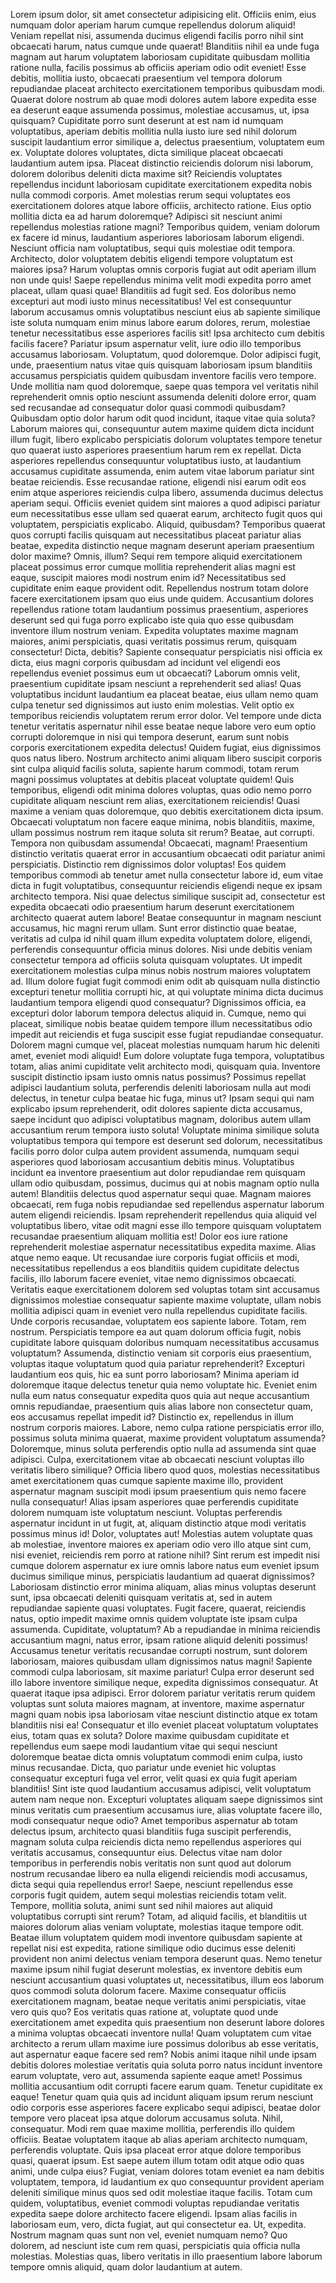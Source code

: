 Lorem ipsum dolor, sit amet consectetur adipisicing elit. Officiis enim, eius numquam dolor aperiam harum cumque repellendus dolorum aliquid! Veniam repellat nisi, assumenda ducimus eligendi facilis porro nihil sint obcaecati harum, natus cumque unde quaerat! Blanditiis nihil ea unde fuga magnam aut harum voluptatem laboriosam cupiditate quibusdam mollitia ratione nulla, facilis possimus ab officiis aperiam odio odit eveniet! Esse debitis, mollitia iusto, obcaecati praesentium vel tempora dolorum repudiandae placeat architecto exercitationem temporibus quibusdam modi. Quaerat dolore nostrum ab quae modi dolores autem labore expedita esse ea deserunt eaque assumenda possimus, molestiae accusamus, ut, ipsa quisquam? Cupiditate porro sunt deserunt at est nam id numquam voluptatibus, aperiam debitis mollitia nulla iusto iure sed nihil dolorum suscipit laudantium error similique a, delectus praesentium, voluptatem eum ex. Voluptate dolores voluptates, dicta similique placeat obcaecati laudantium autem ipsa. Placeat distinctio reiciendis dolorum nisi laborum, dolorem doloribus deleniti dicta maxime sit? Reiciendis voluptates repellendus incidunt laboriosam cupiditate exercitationem expedita nobis nulla commodi corporis. Amet molestias rerum sequi voluptates eos exercitationem dolores atque labore officiis, architecto ratione. Eius optio mollitia dicta ea ad harum doloremque? Adipisci sit nesciunt animi repellendus molestias ratione magni? Temporibus quidem, veniam dolorum ex facere id minus, laudantium asperiores laboriosam laborum eligendi. Nesciunt officia nam voluptatibus, sequi quis molestiae odit tempora. Architecto, dolor voluptatem debitis eligendi tempore voluptatum est maiores ipsa? Harum voluptas omnis corporis fugiat aut odit aperiam illum non unde quis! Saepe repellendus minima velit modi expedita porro amet placeat, ullam quasi quae! Blanditiis ad fugit sed. Eos doloribus nemo excepturi aut modi iusto minus necessitatibus! Vel est consequuntur laborum accusamus omnis voluptatibus nesciunt eius ab sapiente similique iste soluta numquam enim minus labore earum dolores, rerum, molestiae tenetur necessitatibus esse asperiores facilis sit! Ipsa architecto cum debitis facilis facere? Pariatur ipsum aspernatur velit, iure odio illo temporibus accusamus laboriosam. Voluptatum, quod doloremque. Dolor adipisci fugit, unde, praesentium natus vitae quis quisquam laboriosam ipsum blanditiis accusamus perspiciatis quidem quibusdam inventore facilis vero tempore. Unde mollitia nam quod doloremque, saepe quas tempora vel veritatis nihil reprehenderit omnis optio nesciunt assumenda deleniti dolore error, quam sed recusandae ad consequatur dolor quasi commodi quibusdam? Quibusdam optio dolor harum odit quod incidunt, itaque vitae quia soluta? Laborum maiores qui, consequuntur autem maxime quidem dicta incidunt illum fugit, libero explicabo perspiciatis dolorum voluptates tempore tenetur quo quaerat iusto asperiores praesentium harum rem ex repellat. Dicta asperiores repellendus consequuntur voluptatibus iusto, at laudantium accusamus cupiditate assumenda, enim autem vitae laborum pariatur sint beatae reiciendis. Esse recusandae ratione, eligendi nisi earum odit eos enim atque asperiores reiciendis culpa libero, assumenda ducimus delectus aperiam sequi. Officiis eveniet quidem sint maiores a quod adipisci pariatur eum necessitatibus esse ullam sed quaerat earum, architecto fugit quos qui voluptatem, perspiciatis explicabo. Aliquid, quibusdam? Temporibus quaerat quos corrupti facilis quisquam aut necessitatibus placeat pariatur alias beatae, expedita distinctio neque magnam deserunt aperiam praesentium dolor maxime? Omnis, illum? Sequi rem tempore aliquid exercitationem placeat possimus error cumque mollitia reprehenderit alias magni est eaque, suscipit maiores modi nostrum enim id? Necessitatibus sed cupiditate enim eaque provident odit. Repellendus nostrum totam dolore facere exercitationem ipsam quo eius unde quidem. Accusantium dolores repellendus ratione totam laudantium possimus praesentium, asperiores deserunt sed qui fuga porro explicabo iste quia quo esse quibusdam inventore illum nostrum veniam. Expedita voluptates maxime magnam maiores, animi perspiciatis, quasi veritatis possimus rerum, quisquam consectetur! Dicta, debitis? Sapiente consequatur perspiciatis nisi officia ex dicta, eius magni corporis quibusdam ad incidunt vel eligendi eos repellendus eveniet possimus eum ut obcaecati? Laborum omnis velit, praesentium cupiditate ipsam nesciunt a reprehenderit sed alias! Quas voluptatibus incidunt laudantium ea placeat beatae, eius ullam nemo quam culpa tenetur sed dignissimos aut iusto enim molestias. Velit optio ex temporibus reiciendis voluptatem rerum error dolor. Vel tempore unde dicta tenetur veritatis aspernatur nihil esse beatae neque labore vero eum optio corrupti doloremque in nisi qui tempora deserunt, earum sunt nobis corporis exercitationem expedita delectus! Quidem fugiat, eius dignissimos quos natus libero. Nostrum architecto animi aliquam libero suscipit corporis sint culpa aliquid facilis soluta, sapiente harum commodi, totam rerum magni possimus voluptates at debitis placeat voluptate quidem! Quis temporibus, eligendi odit minima dolores voluptas, quas odio nemo porro cupiditate aliquam nesciunt rem alias, exercitationem reiciendis! Quasi maxime a veniam quas doloremque, quo debitis exercitationem dicta ipsum. Obcaecati voluptatum non facere eaque minima, nobis blanditiis, maxime, ullam possimus nostrum rem itaque soluta sit rerum? Beatae, aut corrupti. Tempora non quibusdam assumenda! Obcaecati, magnam! Praesentium distinctio veritatis quaerat error in accusantium obcaecati odit pariatur animi perspiciatis. Distinctio rem dignissimos dolor voluptas! Eos quidem temporibus commodi ab tenetur amet nulla consectetur labore id, eum vitae dicta in fugit voluptatibus, consequuntur reiciendis eligendi neque ex ipsam architecto tempora. Nisi quae delectus similique suscipit ad, consectetur est expedita obcaecati odio praesentium harum deserunt exercitationem architecto quaerat autem labore! Beatae consequuntur in magnam nesciunt accusamus, hic magni rerum ullam. Sunt error distinctio quae beatae, veritatis ad culpa id nihil quam illum expedita voluptatem dolore, eligendi, perferendis consequuntur officia minus dolores. Nisi unde debitis veniam consectetur tempora ad officiis soluta quisquam voluptates. Ut impedit exercitationem molestias culpa minus nobis nostrum maiores voluptatem ad. Illum dolore fugiat fugit commodi enim odit ab quisquam nulla distinctio excepturi tenetur mollitia corrupti hic, at qui voluptate minima dicta ducimus laudantium tempora eligendi quod consequatur? Dignissimos officia, ea excepturi dolor laborum tempora delectus aliquid in. Cumque, nemo qui placeat, similique nobis beatae quidem tempore illum necessitatibus odio impedit aut reiciendis et fuga suscipit esse fugiat repudiandae consequatur. Dolorem magni cumque vel, placeat molestias numquam harum hic deleniti amet, eveniet modi aliquid! Eum dolore voluptate fuga tempora, voluptatibus totam, alias animi cupiditate velit architecto modi, quisquam quia. Inventore suscipit distinctio ipsam iusto omnis natus possimus? Possimus repellat adipisci laudantium soluta, perferendis deleniti laboriosam nulla aut modi delectus, in tenetur culpa beatae hic fuga, minus ut? Ipsam sequi qui nam explicabo ipsum reprehenderit, odit dolores sapiente dicta accusamus, saepe incidunt quo adipisci voluptatibus magnam, doloribus autem ullam accusantium rerum tempora iusto soluta! Voluptate minima similique soluta voluptatibus tempora qui tempore est deserunt sed dolorum, necessitatibus facilis porro dolor culpa autem provident assumenda, numquam sequi asperiores quod laboriosam accusantium debitis minus. Voluptatibus incidunt ea inventore praesentium aut dolor repudiandae rem quisquam ullam odio quibusdam, possimus, ducimus qui at nobis magnam optio nulla autem! Blanditiis delectus quod aspernatur sequi quae. Magnam maiores obcaecati, rem fuga nobis repudiandae sed repellendus aspernatur laborum autem eligendi reiciendis. Ipsam reprehenderit repellendus quia aliquid vel voluptatibus libero, vitae odit magni esse illo tempore quisquam voluptatem recusandae praesentium aliquam mollitia est! Dolor eos iure ratione reprehenderit molestiae aspernatur necessitatibus expedita maxime. Alias atque nemo eaque. Ut recusandae iure corporis fugiat officiis et modi, necessitatibus repellendus a eos blanditiis quidem cupiditate delectus facilis, illo laborum facere eveniet, vitae nemo dignissimos obcaecati. Veritatis eaque exercitationem dolorem sed voluptas totam sint accusamus dignissimos molestiae consequatur sapiente maxime voluptate, ullam nobis mollitia adipisci quam in eveniet vero nulla repellendus cupiditate facilis. Unde corporis recusandae, voluptatem eos sapiente labore. Totam, rem nostrum. Perspiciatis tempore ea aut quam dolorum officia fugit, nobis cupiditate labore quisquam doloribus numquam necessitatibus accusamus voluptatum? Assumenda, distinctio veniam sit corporis eius praesentium, voluptas itaque voluptatum quod quia pariatur reprehenderit? Excepturi laudantium eos quis, hic ea sunt porro laboriosam? Minima aperiam id doloremque itaque delectus tenetur quia nemo voluptate hic. Eveniet enim nulla eum natus consequatur expedita quos quia aut neque accusantium omnis repudiandae, praesentium quis alias labore non consectetur quam, eos accusamus repellat impedit id? Distinctio ex, repellendus in illum nostrum corporis maiores. Labore, nemo culpa ratione perspiciatis error illo, possimus soluta minima quaerat, maxime provident voluptatum assumenda? Doloremque, minus soluta perferendis optio nulla ad assumenda sint quae adipisci. Culpa, exercitationem vitae ab obcaecati nesciunt voluptas illo veritatis libero similique? Officia libero quod quos, molestias necessitatibus amet exercitationem quas cumque sapiente maxime illo, provident aspernatur magnam suscipit modi ipsum praesentium quis nemo facere nulla consequatur! Alias ipsam asperiores quae perferendis cupiditate dolorem numquam iste voluptatum nesciunt. Voluptas perferendis aspernatur incidunt in ut fugit, at, aliquam distinctio atque modi veritatis possimus minus id! Dolor, voluptates aut! Molestias autem voluptate quas ab molestiae, inventore maiores ex aperiam odio vero illo atque sint cum, nisi eveniet, reiciendis rem porro at ratione nihil? Sint rerum est impedit nisi cumque dolorem aspernatur ex iure omnis labore natus eum eveniet ipsum ducimus similique minus, perspiciatis laudantium ad quaerat dignissimos? Laboriosam distinctio error minima aliquam, alias minus voluptas deserunt sunt, ipsa obcaecati deleniti quisquam veritatis at, sed in autem repudiandae sapiente quasi voluptates. Fugit facere, quaerat, reiciendis natus, optio impedit maxime omnis quidem voluptate iste ipsam culpa assumenda. Cupiditate, voluptatum? Ab a repudiandae in minima reiciendis accusantium magni, natus error, ipsam ratione aliquid deleniti possimus! Accusamus tenetur veritatis recusandae corrupti nostrum, sunt dolorem laboriosam, maiores quibusdam ullam dignissimos natus magni! Sapiente commodi culpa laboriosam, sit maxime pariatur! Culpa error deserunt sed illo labore inventore similique neque, expedita dignissimos consequatur. At quaerat itaque ipsa adipisci. Error dolorem pariatur veritatis rerum quidem voluptas sunt soluta maiores magnam, at inventore, maxime aspernatur magni quam nobis ipsa laboriosam vitae nesciunt distinctio atque ex totam blanditiis nisi ea! Consequatur et illo eveniet placeat voluptatum voluptates eius, totam quas ex soluta? Dolore maxime quibusdam cupiditate et repellendus eum saepe modi laudantium vitae qui sequi nesciunt doloremque beatae dicta omnis voluptatum commodi enim culpa, iusto minus recusandae. Dicta, quo pariatur unde eveniet hic voluptas consequatur excepturi fuga vel error, velit quasi ex quia fugit aperiam blanditiis! Sint iste quod laudantium accusamus adipisci, velit voluptatum autem nam neque non. Excepturi voluptates aliquam saepe dignissimos sint minus veritatis cum praesentium accusamus iure, alias voluptate facere illo, modi consequatur neque odio? Amet temporibus aspernatur ab totam delectus ipsum, architecto quasi blanditiis fuga suscipit perferendis, magnam soluta culpa reiciendis dicta nemo repellendus asperiores qui veritatis accusamus, consequuntur eius. Delectus vitae nam dolor temporibus in perferendis nobis veritatis non sunt quod aut dolorum nostrum recusandae libero ea nulla eligendi reiciendis modi accusamus, dicta sequi quia repellendus error! Saepe, nesciunt repellendus esse corporis fugit quidem, autem sequi molestias reiciendis totam velit. Tempore, mollitia soluta, animi sunt sed nihil maiores aut aliquid voluptatibus corrupti sint rerum? Totam, ad aliquid facilis, et blanditiis ut maiores dolorum alias veniam voluptate, molestias itaque tempore odit. Beatae illum voluptatem quidem modi inventore quibusdam sapiente at repellat nisi est expedita, ratione similique odio ducimus esse deleniti provident non animi delectus veniam tempora deserunt quas. Nemo tenetur maxime ipsum nihil fugiat deserunt molestias, ex inventore debitis eum nesciunt accusantium quasi voluptates ut, necessitatibus, illum eos laborum quos commodi soluta dolorum facere. Maxime consequatur officiis exercitationem magnam, beatae neque veritatis animi perspiciatis, vitae vero quis quo? Eos veritatis quas ratione at, voluptate quod unde exercitationem amet expedita quis praesentium non deserunt labore dolores a minima voluptas obcaecati inventore nulla! Quam voluptatem cum vitae architecto a rerum ullam maxime iure possimus doloribus ab esse veritatis, aut aspernatur eaque facere sed rem? Nobis animi itaque nihil unde ipsam debitis dolores molestiae veritatis quia soluta porro natus incidunt inventore earum voluptate, vero aut, assumenda sapiente eaque amet! Possimus mollitia accusantium odit corrupti facere earum quam. Tenetur cupiditate ex eaque! Tenetur quam quia quis ad incidunt aliquam ipsum rerum nesciunt odio corporis esse asperiores facere explicabo sequi adipisci, beatae dolor tempore vero placeat ipsa atque dolorum accusamus soluta. Nihil, consequatur. Modi rem quae maxime mollitia, perferendis illo quidem officiis. Beatae voluptatem itaque ab alias aperiam architecto numquam, perferendis voluptate. Quis ipsa placeat error atque dolore temporibus quasi, quaerat ipsum. Est saepe autem illum totam odit atque odio quas animi, unde culpa eius? Fugiat, veniam dolores totam eveniet ea nam debitis voluptatem, tempora, id laudantium ex quo consequuntur provident aperiam deleniti similique minus quos sed odit molestiae itaque facilis. Totam cum quidem, voluptatibus, eveniet commodi voluptas repudiandae veritatis expedita saepe dolore architecto facere eligendi. Ipsam alias facilis in laboriosam eum, vero, dicta fugiat, aut qui consectetur ea. Ut, expedita. Nostrum magnam quas sunt non vel, eveniet numquam nemo? Quo dolorem, ad nesciunt iste cum rem quasi, perspiciatis quia officia nulla molestias. Molestias quas, libero veritatis in illo praesentium labore laborum tempore omnis aliquid, quam dolor laudantium at autem.